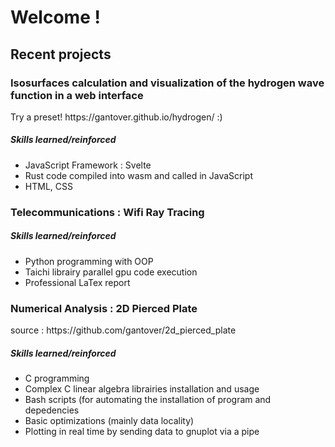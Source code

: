 <h1>Welcome !</h1>

<h2>Recent projects</h2>

<h3>Isosurfaces calculation and visualization of the hydrogen wave function in a web interface</h3>
Try a preset! https://gantover.github.io/hydrogen/ :)
<h5>Skills learned/reinforced</h5>
<ul>
  <li>JavaScript Framework : Svelte</li>
  <li>Rust code compiled into wasm and called in JavaScript</li>
  <li>HTML, CSS</li>
</ul>

<h3>Telecommunications : Wifi Ray Tracing</h3>
<h5>Skills learned/reinforced</h5>
<ul>
  <li>Python programming with OOP</li>
  <li>Taichi librairy parallel gpu code execution</li>
  <li>Professional LaTex report</li>
</ul>

<h3>Numerical Analysis : 2D Pierced Plate</h3>
source : https://github.com/gantover/2d_pierced_plate
<h5>Skills learned/reinforced</h5>
<ul>
  <li>C programming</li>
  <li>Complex C linear algebra librairies installation and usage</li>
  <li>Bash scripts (for automating the installation of program and depedencies</li>
  <li>Basic optimizations (mainly data locality)</li>
  <li>Plotting in real time by sending data to gnuplot via a pipe</li>
</ul>

<!--- - 💞️ I’m looking to make an interactive math, physics learning platform --->
